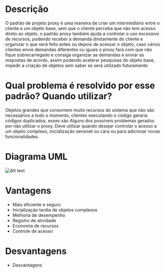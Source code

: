 # Descrição

O padrão de projeto proxy é uma maneira de criar um intermediário entre o cliente 
e um objeto base, sem que o cliente perceba que não tem acesso direto ao objeto, 
o padrão proxy também ajuda a controlar o uso excessivo de recursos, podendo 
receber a demanda diretamente do cliente e organizar o que será feito antes ou depois 
de acessar o objeto, caso vários clientes envie demandas diferentes ou iguais o proxy 
fará com que não fique sobrecarregado e consiga organizar as demandas e enviar as 
respostas de acordo, assim podendo acelerar pesquisas do objeto base, impedir a 
criação de objetos sem saber se será utilizado futuramente

# Qual problema é resolvido por esse padrão? Quando utilizar?

Objetos grandes que consomem muito recursos do sistema que não são necessários a
todo o momento, clientes executando o código geraria códigos duplicados, esses são
Alguns dos possíveis problemas gerados por não utilizar o proxy. Deve utilizar quando
desejar controlar o acesso a um objeto complexo, inicialização sensível ou cara ou
para adicionar novas funcionalidades.

# Diagrama UML

![Alt text](https://purr.objects-us-east-1.dream.io/i/p9ezm.jpg "a title")

# Vantagens

- Mais eficiente e seguro
- Inicialização tardia de objetos complexos
- Melhoria de desempenho
- Registro de atividade
- Economia de recursos
- Controle de acesso

# Desvantagens

- Desvantagens